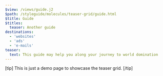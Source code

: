 ```yaml
---
$view: /views/guide.j2
$path: /styleguide/molecules/teaser-grid/guide.html
$title: Guide
$titles:
  teaser: Another guide
destinations:
  - 'websites'
  - 'ads'
  - 'e-mails'
teaser:
  text: This guide may help you along your journey to world domination.
---
```

[tip]
This is just a demo page to showcase the teaser grid.
[/tip]
